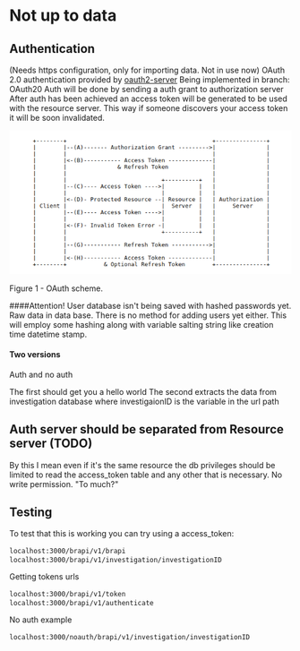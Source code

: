 # Not up to data

## Authentication 
(Needs https configuration, only for importing data. Not in use now)
 OAuth 2.0 authentication provided by [oauth2-server](https://www.npmjs.com/package/oauth2-server)
 Being implemented in branch: OAuth20
 Auth will be done by sending a auth grant to authorization server 
 After auth has been achieved an access token will be generated to be used with the resource server.
 This way if someone discovers your access token it will be soon invalidated.


<img src="https://raw.githubusercontent.com/forestbiotech-lab/BrAPI/OAuth20/images/auth.png"/>

Figure 1 - OAuth scheme.

####Attention!
User database isn't being saved with hashed passwords yet.
Raw data in data base.
There is no method for adding users yet either.
This will employ some hashing along with variable salting string like creation time datetime stamp.

#### Two versions
Auth and no auth

The first should get you a hello world
The second extracts the data from investigation database where investigaionID is the variable in the url path


## Auth server should be separated from Resource server (TODO)
By this I mean even if it's the same resource the db privileges should be limited to read the access_token table and any other that is necessary. No write permission. "To much?"


## Testing
To test that this is working you can try using a access_token:
```url 
localhost:3000/brapi/v1/brapi
localhost:3000/brapi/v1/investigation/investigationID
``` 

Getting tokens urls
```url
localhost:3000/brapi/v1/token
localhost:3000/brapi/v1/authenticate
```

No auth example
```url 
localhost:3000/noauth/brapi/v1/investigation/investigationID
```

